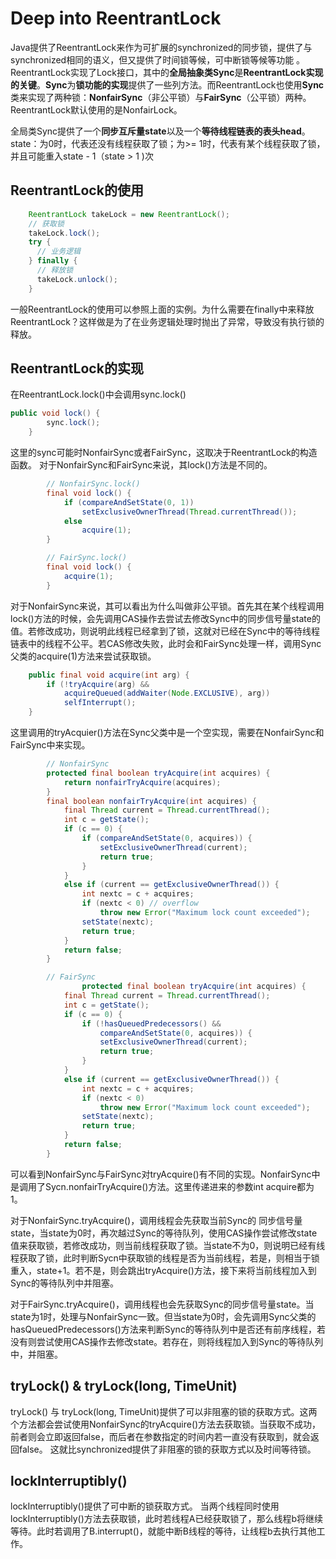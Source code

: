 # Deep into ReentrantLock

Java提供了ReentrantLock来作为可扩展的synchronized的同步锁，提供了与synchronized相同的语义，但又提供了时间锁等候，可中断锁等候等功能 。
ReentrantLock实现了Lock接口，其中的**全局抽象类Sync**是**ReentrantLock实现的关键**。**Sync**为**锁功能的实现**提供了一些列方法。而ReentrantLock也使用**Sync**类来实现了两种锁：**NonfairSync**（非公平锁）与**FairSync**（公平锁）两种。ReentrantLock默认使用的是NonfairLock。

全局类Sync提供了一个**同步互斥量state**以及一个**等待线程链表的表头head**。
state：为0时，代表还没有线程获取了锁；为>= 1时，代表有某个线程获取了锁，并且可能重入state - 1（state > 1 )次

## ReentrantLock的使用
```java
    ReentrantLock takeLock = new ReentrantLock();    
    // 获取锁  
    takeLock.lock();  
    try {  
      // 业务逻辑  
    } finally {  
      // 释放锁  
      takeLock.unlock();  
    }  
```
一般ReentrantLock的使用可以参照上面的实例。为什么需要在finally中来释放ReentrantLock？这样做是为了在业务逻辑处理时抛出了异常，导致没有执行锁的释放。

## ReentrantLock的实现
在ReentrantLock.lock()中会调用sync.lock()
```java
public void lock() {
        sync.lock();
    }
```
这里的sync可能时NonfairSync或者FairSync，这取决于ReentrantLock的构造函数。
对于NonfairSync和FairSync来说，其lock()方法是不同的。
```java
		// NonfairSync.lock()
        final void lock() {
            if (compareAndSetState(0, 1))
                setExclusiveOwnerThread(Thread.currentThread());
            else
                acquire(1);
        }

		// FairSync.lock()
        final void lock() {
            acquire(1);
        }
```

对于NonfairSync来说，其可以看出为什么叫做非公平锁。首先其在某个线程调用lock()方法的时候，会先调用CAS操作去尝试去修改Sync中的同步信号量state的值。若修改成功，则说明此线程已经拿到了锁，这就对已经在Sync中的等待线程链表中的线程不公平。若CAS修改失败，此时会和FairSync处理一样，调用Sync父类的acquire(1)方法来尝试获取锁。
```java
    public final void acquire(int arg) {
        if (!tryAcquire(arg) &&
            acquireQueued(addWaiter(Node.EXCLUSIVE), arg))
            selfInterrupt();
    }
```

这里调用的tryAcquier()方法在Sync父类中是一个空实现，需要在NonfairSync和FairSync中来实现。
```java
		// NonfairSync
        protected final boolean tryAcquire(int acquires) {
            return nonfairTryAcquire(acquires);
        }
        final boolean nonfairTryAcquire(int acquires) {
            final Thread current = Thread.currentThread();
            int c = getState();
            if (c == 0) {
                if (compareAndSetState(0, acquires)) {
                    setExclusiveOwnerThread(current);
                    return true;
                }
            }
            else if (current == getExclusiveOwnerThread()) {
                int nextc = c + acquires;
                if (nextc < 0) // overflow
                    throw new Error("Maximum lock count exceeded");
                setState(nextc);
                return true;
            }
            return false;
        }

        // FairSync
                protected final boolean tryAcquire(int acquires) {
            final Thread current = Thread.currentThread();
            int c = getState();
            if (c == 0) {
                if (!hasQueuedPredecessors() &&
                    compareAndSetState(0, acquires)) {
                    setExclusiveOwnerThread(current);
                    return true;
                }
            }
            else if (current == getExclusiveOwnerThread()) {
                int nextc = c + acquires;
                if (nextc < 0)
                    throw new Error("Maximum lock count exceeded");
                setState(nextc);
                return true;
            }
            return false;
        }
```
可以看到NonfairSync与FairSync对tryAcquire()有不同的实现。NonfairSync中是调用了Sycn.nonfairTryAcquire()方法。这里传递进来的参数int acquire都为1。

对于NonfairSync.tryAcquire()，调用线程会先获取当前Sync的 同步信号量state，当state为0时，再次越过Sync的等待队列，使用CAS操作尝试修改state值来获取锁，若修改成功，则当前线程获取了锁。当state不为0，则说明已经有线程获取了锁，此时判断Sycn中获取锁的线程是否为当前线程，若是，则相当于锁重入，state+1。若不是，则会跳出tryAcquire()方法，接下来将当前线程加入到Sync的等待队列中并阻塞。

对于FairSync.tryAcquire()，调用线程也会先获取Sync的同步信号量state。当state为1时，处理与NonfairSync一致。但当state为0时，会先调用Sync父类的hasQueuedPredecessors()方法来判断Sync的等待队列中是否还有前序线程，若没有则尝试使用CAS操作去修改state。若存在，则将线程加入到Sync的等待队列中，并阻塞。

## tryLock() & tryLock(long, TimeUnit)
tryLock() 与 tryLock(long, TimeUnit)提供了可以非阻塞的锁的获取方式。这两个方法都会尝试使用NonfairSync的tryAcquire()方法去获取锁。当获取不成功，前者则会立即返回false，而后者在参数指定的时间内若一直没有获取到，就会返回false。
这就比synchronized提供了非阻塞的锁的获取方式以及时间等待锁。

## lockInterruptibly()
lockInterruptibly()提供了可中断的锁获取方式。
当两个线程同时使用lockInterruptibly()方法去获取锁，此时若线程A已经获取锁了，那么线程b将继续等待。此时若调用了B.interrupt()，就能中断B线程的等待，让线程b去执行其他工作。